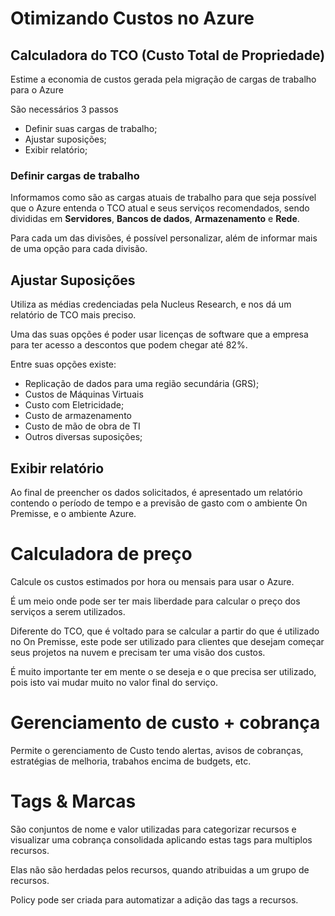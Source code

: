 # Otimizando Custos no Azure


## Calculadora do TCO (Custo Total de Propriedade)

Estime a economia de custos gerada pela migração de cargas de trabalho para o Azure

São necessários 3 passos 
 * Definir suas cargas de trabalho;
 * Ajustar suposições;
 * Exibir relatório;

### Definir cargas de trabalho
Informamos como são as cargas atuais de trabalho para que seja possível que o Azure entenda o TCO atual e seus  serviços recomendados, sendo divididas em **Servidores**, **Bancos de dados**, **Armazenamento** e **Rede**.

Para cada um das divisões, é possível personalizar, além de informar mais de uma opção para cada divisão.

## Ajustar Suposições
Utiliza as médias credenciadas pela Nucleus Research, e nos dá um relatório de TCO mais preciso.

Uma das suas opções é poder usar licenças de software que a empresa para ter acesso a descontos que podem chegar até 82%.

Entre suas opções existe:
 * Replicação de dados para uma região secundária (GRS);
 * Custos de Máquinas Virtuais
 * Custo com Eletricidade;
 * Custo de armazenamento
 * Custo de mão de obra de TI
 * Outros diversas suposições;

 ## Exibir relatório
 Ao final de preencher os dados solicitados, é apresentado um relatório contendo o período de tempo e a previsão de gasto com o ambiente On Premisse, e o ambiente Azure.

 # Calculadora de preço

Calcule os custos estimados por hora ou mensais para usar o Azure.

É um meio onde pode ser ter mais liberdade para calcular o preço dos serviços a serem utilizados.

Diferente do TCO, que é voltado para se calcular a partir do que é utilizado no On Premisse, este pode ser utilizado para clientes que desejam começar seus projetos na nuvem e precisam ter uma visão dos custos.

É muito importante ter em mente o se deseja e o que precisa ser utilizado, pois isto vai mudar muito no valor final do serviço.

# Gerenciamento de custo + cobrança

Permite o gerenciamento de Custo tendo alertas, avisos de cobranças, estratégias de melhoria, trabahos encima de budgets, etc.

# Tags & Marcas
São conjuntos de nome e valor utilizadas para categorizar recursos e visualizar uma cobrança consolidada aplicando estas tags para multiplos recursos.

Elas não são herdadas pelos recursos, quando atribuidas a um grupo de recursos.

Policy pode ser criada para automatizar a adição das tags a recursos.


